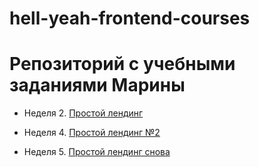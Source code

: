 # hell-yeah-frontend-courses
# Репозиторий с учебными заданиями Марины

* Неделя 2. [Простой лендинг](https://github.com/keda1725/hell-yeah-frontend-courses/tree/master/%D0%BB%D0%B5%D0%BD%D0%B4%D0%B8%D0%BD%D0%B3%20%E2%84%961)

* Неделя 4. [Простой лендинг №2](https://github.com/keda1725/hell-yeah-frontend-courses/tree/master/%D0%BB%D0%B5%D0%BD%D0%B4%D0%B8%D0%BD%D0%B3%20%E2%84%962)

* Неделя 5. [Простой лендинг снова](https://github.com/keda1725/hell-yeah-frontend-courses/tree/master/%D0%BB%D0%B5%D0%BD%D0%B4%D0%B8%D0%BD%D0%B3%20%E2%84%962)
